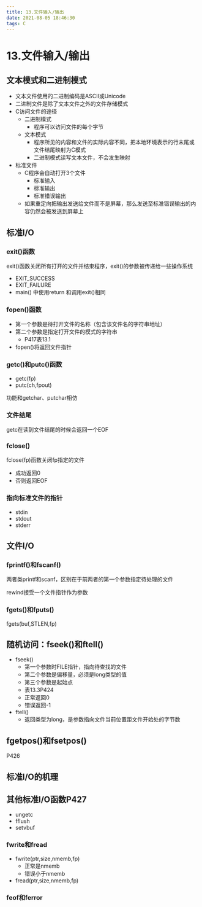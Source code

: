 ```yaml
---
title: 13.文件输入/输出
date: 2021-08-05 18:46:30
tags: C
---
```


# 13.文件输入/输出

## 文本模式和二进制模式

- 文本文件使用的二进制编码是ASCII或Unicode
- 二进制文件是除了文本文件之外的文件存储模式
- C访问文件的途径
    - 二进制模式
        - 程序可以访问文件的每个字节
    - 文本模式
        - 程序所见的内容和文件的实际内容不同，把本地环境表示的行末尾或文件结尾映射为C模式
        - 二进制模式读写文本文件，不会发生映射
- 标准文件
    - C程序会自动打开3个文件
        - 标准输入
        - 标准输出
        - 标准错误输出
    - 如果重定向把输出发送给文件而不是屏幕，那么发送至标准错误输出的内容仍然会被发送到屏幕上

## 标准I/O

### exit()函数

exit()函数关闭所有打开的文件并结束程序，exit()的参数被传递给一些操作系统

- EXIT_SUCCESS
- EXIT_FAILURE
- main() 中使用return 和调用exit()相同

### fopen()函数

- 第一个参数是待打开文件的名称（包含该文件名的字符串地址）
- 第二个参数是指定打开文件的模式的字符串
    - P417表13.1
- fopen()将返回文件指针

### getc()和putc()函数

- getc(fp)
- putc(ch,fpout)

功能和getchar、putchar相仿

### 文件结尾

getc在读到文件结尾的时候会返回一个EOF

### fclose()

fclose(fp)函数关闭fp指定的文件

- 成功返回0
- 否则返回EOF

### 指向标准文件的指针

- stdin
- stdout
- stderr

## 文件I/O

### fprintf()和fscanf()

两者类printf和scanf，区别在于前两者的第一个参数指定待处理的文件

rewind接受一个文件指针作为参数

### fgets()和fputs()

fgets(buf,STLEN,fp)

## 随机访问：fseek()和ftell()

- fseek()
    - 第一个参数时FILE指针，指向待查找的文件
    - 第二个参数是偏移量，必须是long类型的值
    - 第三个参数是起始点
    - 表13.3P424
    - 正常返回0
    - 错误返回-1
- ftell()
    - 返回类型为long，是参数指向文件当前位置距文件开始处的字节数

## fgetpos()和fsetpos()

P426

## 标准I/O的机理

## 其他标准I/O函数P427

- ungetc
- fflush
- setvbuf

### fwrite和fread

- fwrite(ptr,size,nmemb,fp)
    - 正常是nmemb
    - 错误小于nmemb
- fread(ptr,size,nmemb,fp)

### feof和ferror

